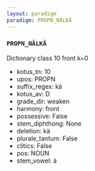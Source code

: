 ```yaml
---
layout: paradigm
paradigm: PROPN_NÄLKÄ
---
```

### ` PROPN_NÄLKÄ `

Dictionary class 10 front k~0
* kotus_tn: 10
* upos: PROPN
* suffix_regex: kä
* kotus_av: D
* grade_dir: weaken
* harmony: front
* possessive: False
* stem_diphthong: None
* deletion: kä
* plurale_tantum: False
* clitics: False
* pos: NOUN
* stem_vowel: ä
